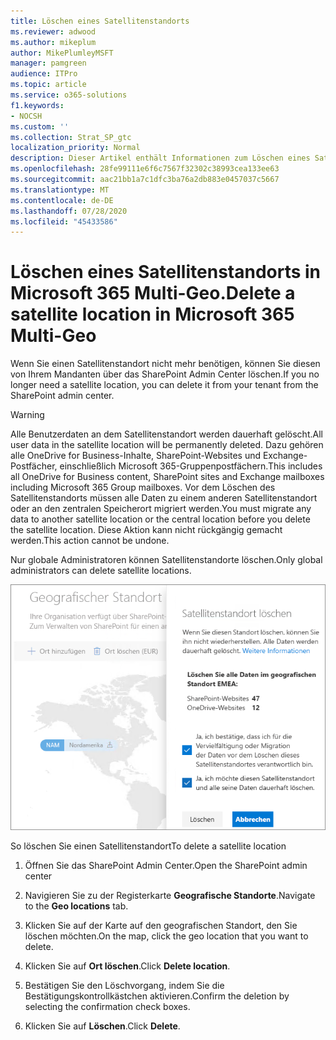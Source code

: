 ```yaml
---
title: Löschen eines Satellitenstandorts
ms.reviewer: adwood
ms.author: mikeplum
author: MikePlumleyMSFT
manager: pamgreen
audience: ITPro
ms.topic: article
ms.service: o365-solutions
f1.keywords:
- NOCSH
ms.custom: ''
ms.collection: Strat_SP_gtc
localization_priority: Normal
description: Dieser Artikel enthält Informationen zum Löschen eines Satellitenstandorts bei Microsoft 365 Multi-Geo.
ms.openlocfilehash: 28fe99111e6f6c7567f32302c38993cea133ee63
ms.sourcegitcommit: aac21bb1a7c1dfc3ba76a2db883e0457037c5667
ms.translationtype: MT
ms.contentlocale: de-DE
ms.lasthandoff: 07/28/2020
ms.locfileid: "45433586"
---
```

# <a name="delete-a-satellite-location-in-microsoft-365-multi-geo"></a><span data-ttu-id="529dd-103">Löschen eines Satellitenstandorts in Microsoft 365 Multi-Geo.</span><span class="sxs-lookup"><span data-stu-id="529dd-103">Delete a satellite location in Microsoft 365 Multi-Geo</span></span>

<span data-ttu-id="529dd-104">Wenn Sie einen Satellitenstandort nicht mehr benötigen, können Sie diesen von Ihrem Mandanten über das SharePoint Admin Center löschen.</span><span class="sxs-lookup"><span data-stu-id="529dd-104">If you no longer need a satellite location, you can delete it from your tenant from the SharePoint admin center.</span></span>

> [!WARNING]
> <span data-ttu-id="529dd-105">Alle Benutzerdaten an dem Satellitenstandort werden dauerhaft gelöscht.</span><span class="sxs-lookup"><span data-stu-id="529dd-105">All user data in the satellite location will be permanently deleted.</span></span> <span data-ttu-id="529dd-106">Dazu gehören alle OneDrive for Business-Inhalte, SharePoint-Websites und Exchange-Postfächer, einschließlich Microsoft 365-Gruppenpostfächern.</span><span class="sxs-lookup"><span data-stu-id="529dd-106">This includes all OneDrive for Business content, SharePoint sites and Exchange mailboxes including Microsoft 365 Group mailboxes.</span></span> <span data-ttu-id="529dd-107">Vor dem Löschen des Satellitenstandorts müssen alle Daten zu einem anderen Satellitenstandort oder an den zentralen Speicherort migriert werden.</span><span class="sxs-lookup"><span data-stu-id="529dd-107">You must migrate any data to another satellite location or the central location before you delete the satellite location.</span></span> <span data-ttu-id="529dd-108">Diese Aktion kann nicht rückgängig gemacht werden.</span><span class="sxs-lookup"><span data-stu-id="529dd-108">This action cannot be undone.</span></span>

<span data-ttu-id="529dd-109">Nur globale Administratoren können Satellitenstandorte löschen.</span><span class="sxs-lookup"><span data-stu-id="529dd-109">Only global administrators can delete satellite locations.</span></span>

![Screenshot des Admin Centers bei Multi-Geo, in dem die Benutzeroberfläche zum Löschen des geografischen Standorts gezeigt wird.](media/multi-geo-delete-satellite-location.png)

<span data-ttu-id="529dd-111">So löschen Sie einen Satellitenstandort</span><span class="sxs-lookup"><span data-stu-id="529dd-111">To delete a satellite location</span></span>

1. <span data-ttu-id="529dd-112">Öffnen Sie das SharePoint Admin Center.</span><span class="sxs-lookup"><span data-stu-id="529dd-112">Open the SharePoint admin center</span></span>

2. <span data-ttu-id="529dd-113">Navigieren Sie zu der Registerkarte **Geografische Standorte**.</span><span class="sxs-lookup"><span data-stu-id="529dd-113">Navigate to the **Geo locations** tab.</span></span>

3. <span data-ttu-id="529dd-114">Klicken Sie auf der Karte auf den geografischen Standort, den Sie löschen möchten.</span><span class="sxs-lookup"><span data-stu-id="529dd-114">On the map, click the geo location that you want to delete.</span></span>

4. <span data-ttu-id="529dd-115">Klicken Sie auf **Ort löschen**.</span><span class="sxs-lookup"><span data-stu-id="529dd-115">Click **Delete location**.</span></span>

5. <span data-ttu-id="529dd-116">Bestätigen Sie den Löschvorgang, indem Sie die Bestätigungskontrollkästchen aktivieren.</span><span class="sxs-lookup"><span data-stu-id="529dd-116">Confirm the deletion by selecting the confirmation check boxes.</span></span>

6. <span data-ttu-id="529dd-117">Klicken Sie auf **Löschen**.</span><span class="sxs-lookup"><span data-stu-id="529dd-117">Click **Delete**.</span></span>
